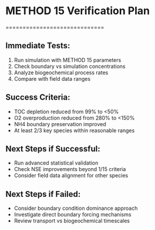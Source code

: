 
# METHOD 15 Verification Plan
=============================

## Immediate Tests:
1. Run simulation with METHOD 15 parameters
2. Check boundary vs simulation concentrations
3. Analyze biogeochemical process rates
4. Compare with field data ranges

## Success Criteria:
- TOC depletion reduced from 99% to <50%
- O2 overproduction reduced from 280% to <150%  
- NH4 boundary preservation improved
- At least 2/3 key species within reasonable ranges

## Next Steps if Successful:
- Run advanced statistical validation
- Check NSE improvements beyond 1/15 criteria
- Consider field data alignment for other species

## Next Steps if Failed:
- Consider boundary condition dominance approach
- Investigate direct boundary forcing mechanisms
- Review transport vs biogeochemical timescales
